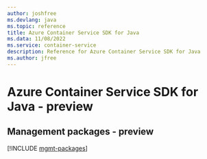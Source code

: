 ```yaml
---
author: joshfree
ms.devlang: java
ms.topic: reference
title: Azure Container Service SDK for Java
ms.data: 11/08/2022
ms.service: container-service
description: Reference for Azure Container Service SDK for Java
ms.author: jfree
---
```

# Azure Container Service SDK for Java - preview

## Management packages - preview
[!INCLUDE [mgmt-packages](container-service-mgmt-index.md)]